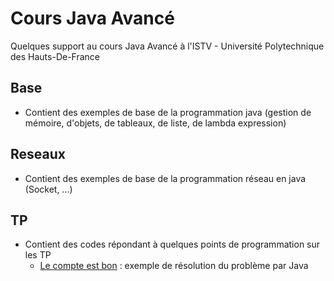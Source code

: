 # Cours Java Avancé
Quelques support au cours Java Avancé à l'ISTV - Université Polytechnique des Hauts-De-France

## Base
* Contient des exemples de base de la programmation java (gestion de mémoire, d'objets, de tableaux, de liste, de lambda expression)

## Reseaux 
* Contient des exemples de base de la programmation réseau en java (Socket, ...)

## TP 
* Contient des codes répondant à quelques points de programmation sur les TP
  * [Le compte est bon](coursJavaAvance/TP/CompteEstBon) : exemple de résolution du problème par Java
